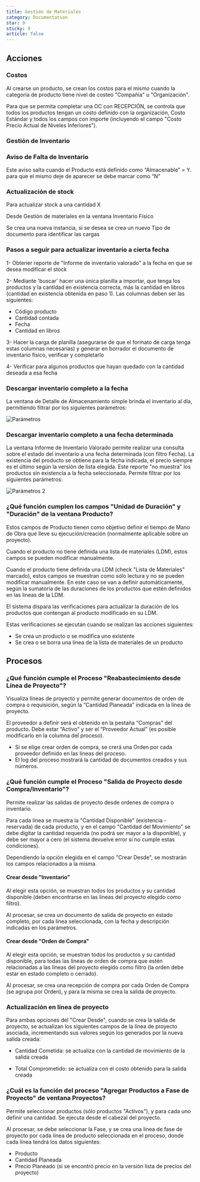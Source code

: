```yaml
---
title: Gestión de Materiales
category: Documentation
star: 9
sticky: 9
article: false
---
```


## Acciones

### Costos

Al crearse un producto, se crean los costos para el mismo cuando la categoría de producto tiene nivel de costeo "Compañía" u "Organización".

Para que se permita completar una OC con RECEPCIÓN, se controla que todos los productos tengan un costo definido con la organización, Costo Estándar y todos los campos con importe (incluyendo el campo "Costo Precio Actual de Niveles Inferiores").

### Gestión de Inventario

### Aviso de Falta de Inventario

Este aviso salta cuando el Producto está definido como “Almacenable” = Y. para que el mismo deje de aparecer se debe marcar como “N”

### Actualización de stock

Para actualizar stock a una cantidad X

Desde Gestión de materiales en la ventana Inventario Físico

Se crea una nueva instancia, si se desea se crea un nuevo Tipo de documento para identificar las cargas

### Pasos a seguir para actualizar inventario a cierta fecha

1- Obtener reporte de "Informe de inventario valorado" a la fecha en que se desea modificar el stock

2- Mediante 'buscar' hacer una única planilla a importar, que tenga los productos y la cantidad en existencia correcta, más la cantidad en libros (cantidad en existencia obtenida en paso 1). Las columnas deben ser las siguientes:

* Código producto
* Cantidad contada
* Fecha
* Cantidad en libros

3- Hacer la carga de planilla (asegurarse de que el formato de carga tenga estas columnas necesarias) y generar en borrador el documento de inventario físico, verificar y completarlo

4- Verificar para algunos productos que hayan quedado con la cantidad deseada a esa fecha

### Descargar inventario completo a la fecha

La ventana de Detalle de Almacenamiento simple brinda el inventario al día, permitiendo filtrar por los siguientes parámetros:

![Parámetros](/assets/img/docs/frequently-asked-questions/fra-asked-image1.png)

### Descargar inventario completo a una fecha determinada

La ventana Informe de Inventario Valorado permite realizar una consulta sobre el estado del inventario a una fecha determinada (con filtro Fecha). 
La existencia del producto se obtiene para la fecha indicada, el precio siempre es el último según la versión de lista elegida.
Este reporte "no muestra" los productos sin existencia a la fecha seleccionada.
Permite filtrar por los siguientes parámetros:

![Parámetros 2](/assets/img/docs/frequently-asked-questions/fra-asked-image2.png)

### ¿Qué función cumplen los campos "Unidad de Duración" y "Duración" de la ventana Producto?

Estos campos de Producto tienen como objetivo definir el tiempo de Mano de Obra que lleve su ejecución/creación (normalmente aplicable sobre un proyecto).

Cuando el producto no tiene definida una lista de materiales (LDM), estos campos se pueden modificar manualmente.

Cuando el producto tiene definida una LDM (check "Lista de Materiales" marcado), estos campos se muestran como sólo lectura y no se pueden modificar manualmente. En este caso se van a definir automáticamente, según la sumatoria de las duraciones de los productos que estén definidos en las lineas de la LDM.

El sistema dispara las verificaciones para actualizar la duración de los productos que contengan al producto modificado en su LDM.

Estas verificaciones se ejecutan cuando se realizan las acciones siguientes:

* Se crea un producto o se modifica uno existente
* Se crea o se borra una línea de la lista de materiales de un producto

## Procesos

### ¿Qué función cumple el Proceso "Reabastecimiento desde Línea de Proyecto"?

Visualiza líneas de proyecto y permite generar documentos de orden de compra o requisición, según la “Cantidad Planeada” indicada en la línea de proyecto.

El proveedor a definir será el obtenido en la pestaña “Compras” del producto. Debe estar “Activo” y ser el “Proveedor Actual” (es posible modificarlo en la columna del proceso).

* Si se elige crear orden de compra, se crerá una Orden por cada proveedor definido en las líneas del proceso.
* El log del proceso mostrará la cantidad de documentos creados y sus números.

### ¿Qué función cumple el Proceso "Salida de Proyecto desde Compra/Inventario"?

Permite realizar las salidas de proyecto desde ordenes de compra o inventario.

Para cada línea se muestra la "Cantidad Disponible" (existencia - reservada) de cada producto, y en el campo "Cantidad del Movimiento" se debe digitar la cantidad requerida (no podrá ser mayor a la disponible), y debe ser mayor a cero (el sistema devuelve error si no cumple estas condiciones).

Dependiendo la opción elegida en el campo "Crear Desde", se mostrarán los campos relacionados a la misma.

#### Crear desde "Inventario"

Al elegir esta opción, se muestran todos los productos y su cantidad disponible (deben encontrarse en las líneas del proyecto elegido como filtro).

Al procesar, se crea un documento de salida de proyecto en estado completo, por cada línea seleccionada, con la fecha y descripción indicadas en los parámetros.

#### Crear desde "Orden de Compra"

Al elegir esta opción, se muestran todos los productos y su cantidad disponible, para todas las líneas de orden de compra que estén relacionadas a las líneas del proyecto elegido como filtro (la orden debe estar en estado completo o cerrado).

Al procesar, se crea una recepción de compra por cada Orden de Compra (se agrupa por Orden), y para la misma se crea la salida de proyecto.

### Actualización en línea de proyecto

Para ambas opciones del "Crear Desde", cuando se crea la salida de proyecto, se actualizan los siguientes campos de la línea de proyecto asociada, incrementando sus valores según los generados por la nueva salida creada:

* Cantidad Cometida: se actualiza con la cantidad de movimiento de la salida creada

* Total Comprometido: se actualiza con el costo obtenido para la salida creada

### ¿Cuál es la función del proceso "Agregar Productos a Fase de Proyecto" de ventana Proyectos?

Permite seleccionar productos (sólo productos "Activos"), y para cada uno definir una cantidad.
Se ejecuta desde el cabezal del proyecto.

Al procesar, se debe seleccionar la Fase, y se crea una línea de fase de proyecto por cada línea de producto seleccionada en el proceso, donde cada línea tendrá los datos siguientes:

* Producto
* Cantidad Planeada
* Precio Planeado (si se encontró precio en la versión lista de precios del proyecto)